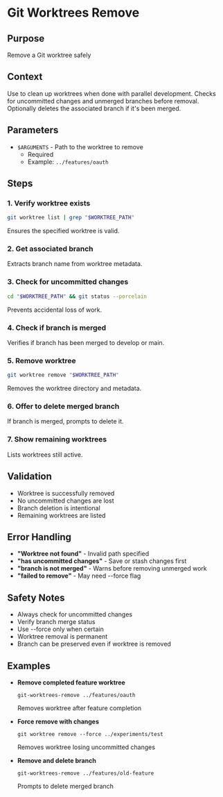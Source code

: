 # Git Worktrees Remove

## Purpose
Remove a Git worktree safely

## Context
Use to clean up worktrees when done with parallel development. Checks for uncommitted changes and unmerged branches before removal. Optionally deletes the associated branch if it's been merged.

## Parameters
- `$ARGUMENTS` - Path to the worktree to remove
  - Required
  - Example: `../features/oauth`

## Steps

### 1. Verify worktree exists
```bash
git worktree list | grep "$WORKTREE_PATH"
```
Ensures the specified worktree is valid.

### 2. Get associated branch
Extracts branch name from worktree metadata.

### 3. Check for uncommitted changes
```bash
cd "$WORKTREE_PATH" && git status --porcelain
```
Prevents accidental loss of work.

### 4. Check if branch is merged
Verifies if branch has been merged to develop or main.

### 5. Remove worktree
```bash
git worktree remove "$WORKTREE_PATH"
```
Removes the worktree directory and metadata.

### 6. Offer to delete merged branch
If branch is merged, prompts to delete it.

### 7. Show remaining worktrees
Lists worktrees still active.

## Validation
- Worktree is successfully removed
- No uncommitted changes are lost
- Branch deletion is intentional
- Remaining worktrees are listed

## Error Handling
- **"Worktree not found"** - Invalid path specified
- **"has uncommitted changes"** - Save or stash changes first
- **"branch is not merged"** - Warns before removing unmerged work
- **"failed to remove"** - May need --force flag

## Safety Notes
- Always check for uncommitted changes
- Verify branch merge status
- Use --force only when certain
- Worktree removal is permanent
- Branch can be preserved even if worktree is removed

## Examples
- **Remove completed feature worktree**
  ```
  git-worktrees-remove ../features/oauth
  ```
  Removes worktree after feature completion

- **Force remove with changes**
  ```
  git worktree remove --force ../experiments/test
  ```
  Removes worktree losing uncommitted changes

- **Remove and delete branch**
  ```
  git-worktrees-remove ../features/old-feature
  ```
  Prompts to delete merged branch
